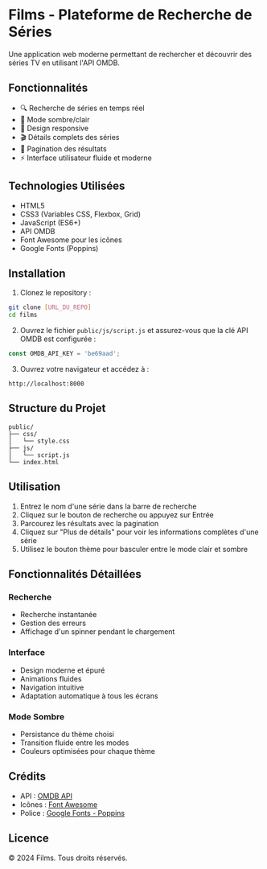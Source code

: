 # Films - Plateforme de Recherche de Séries

Une application web moderne permettant de rechercher et découvrir des séries TV en utilisant l'API OMDB.

## Fonctionnalités

- 🔍 Recherche de séries en temps réel
- 🌙 Mode sombre/clair
- 📱 Design responsive
- 🎬 Détails complets des séries
- 📄 Pagination des résultats
- ⚡ Interface utilisateur fluide et moderne

## Technologies Utilisées

- HTML5
- CSS3 (Variables CSS, Flexbox, Grid)
- JavaScript (ES6+)
- API OMDB
- Font Awesome pour les icônes
- Google Fonts (Poppins)

## Installation

1. Clonez le repository :
```bash
git clone [URL_DU_REPO]
cd films
```

2. Ouvrez le fichier `public/js/script.js` et assurez-vous que la clé API OMDB est configurée :
```javascript
const OMDB_API_KEY = 'be69aad';
```

3. Ouvrez votre navigateur et accédez à :
```
http://localhost:8000
```

## Structure du Projet

```
public/
├── css/
│   └── style.css
├── js/
│   └── script.js
└── index.html
```

## Utilisation

1. Entrez le nom d'une série dans la barre de recherche
2. Cliquez sur le bouton de recherche ou appuyez sur Entrée
3. Parcourez les résultats avec la pagination
4. Cliquez sur "Plus de détails" pour voir les informations complètes d'une série
5. Utilisez le bouton thème pour basculer entre le mode clair et sombre

## Fonctionnalités Détaillées

### Recherche
- Recherche instantanée
- Gestion des erreurs
- Affichage d'un spinner pendant le chargement

### Interface
- Design moderne et épuré
- Animations fluides
- Navigation intuitive
- Adaptation automatique à tous les écrans

### Mode Sombre
- Persistance du thème choisi
- Transition fluide entre les modes
- Couleurs optimisées pour chaque thème

## Crédits

- API : [OMDB API](https://www.omdbapi.com/)
- Icônes : [Font Awesome](https://fontawesome.com/)
- Police : [Google Fonts - Poppins](https://fonts.google.com/specimen/Poppins)

## Licence

© 2024 Films. Tous droits réservés. 
